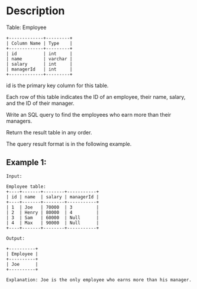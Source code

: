 # Description

Table: Employee
```
+-------------+---------+
| Column Name | Type    |
+-------------+---------+
| id          | int     |
| name        | varchar |
| salary      | int     |
| managerId   | int     |
+-------------+---------+
```

id is the primary key column for this table.

Each row of this table indicates the ID of an employee, their name, salary, and the ID of their manager.
 
Write an SQL query to find the employees who earn more than their managers.

Return the result table in any order.

The query result format is in the following example.

## Example 1:
```
Input: 
  
Employee table:
+----+-------+--------+-----------+
| id | name  | salary | managerId |
+----+-------+--------+-----------+
| 1  | Joe   | 70000  | 3         |
| 2  | Henry | 80000  | 4         |
| 3  | Sam   | 60000  | Null      |
| 4  | Max   | 90000  | Null      |
+----+-------+--------+-----------+

Output: 
  
+----------+
| Employee |
+----------+
| Joe      |
+----------+

Explanation: Joe is the only employee who earns more than his manager.
```